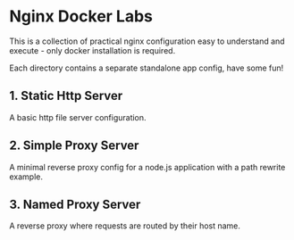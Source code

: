 # Nginx Docker Labs

This is a collection of practical nginx configuration easy to understand and execute - only docker installation is required.

Each directory contains a separate standalone app config, have some fun!

## 1. Static Http Server

A basic http file server configuration.

## 2. Simple Proxy Server

A minimal reverse proxy config for a node.js application with a path rewrite example.

## 3. Named Proxy Server

A reverse proxy where requests are routed by their host name.